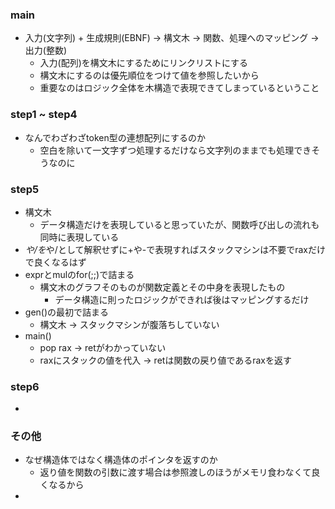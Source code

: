 ### main
* 入力(文字列) + 生成規則(EBNF) -> 構文木 -> 関数、処理へのマッピング -> 出力(整数)
  * 入力(配列)を構文木にするためにリンクリストにする
  * 構文木にするのは優先順位をつけて値を参照したいから
  * 重要なのはロジック全体を木構造で表現できてしまっているということ

### step1 ~ step4
* なんでわざわざtoken型の連想配列にするのか
  * 空白を除いて一文字ずつ処理するだけなら文字列のままでも処理できそうなのに
### step5
  * 構文木
    * データ構造だけを表現していると思っていたが、関数呼び出しの流れも同時に表現している
  * *や/を*や/として解釈せずに+や-で表現すればスタックマシンは不要でraxだけで良くなるはず
  * exprとmulのfor(;;)で詰まる
    * 構文木のグラフそのものが関数定義とその中身を表現したもの
      * データ構造に則ったロジックができれば後はマッピングするだけ
  * gen()の最初で詰まる
    * 構文木 -> スタックマシンが腹落ちしていない
  * main()
    * pop rax -> retがわかっていない
    * raxにスタックの値を代入 -> retは関数の戻り値であるraxを返す
  
### step6
  * 


### その他
* なぜ構造体ではなく構造体のポインタを返すのか
  * 返り値を関数の引数に渡す場合は参照渡しのほうがメモリ食わなくて良くなるから
* 
